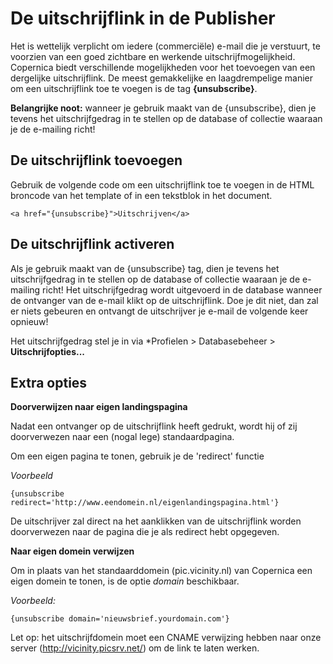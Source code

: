 # De uitschrijflink in de Publisher
Het is wettelijk verplicht om iedere (commerciële) e-mail die je
verstuurt, te voorzien van een goed zichtbare en werkende
uitschrijfmogelijkheid. Copernica biedt verschillende mogelijkheden voor
het toevoegen van een dergelijke uitschrijflink. De meest gemakkelijke en
laagdrempelige manier om een uitschrijflink toe te voegen is de tag
**{unsubscribe}**.

**Belangrijke noot:** wanneer je gebruik maakt van de {unsubscribe},
dien je tevens het uitschrijfgedrag in te stellen op de database of collectie
waaraan je de e-mailing richt!

## De uitschrijflink toevoegen
Gebruik de volgende code om een uitschrijflink toe te voegen in de HTML
broncode van het template of in een tekstblok in het document.

`<a href="{unsubscribe}">Uitschrijven</a>`

## De uitschrijflink activeren
Als je gebruik maakt van de {unsubscribe} tag, dien je tevens het
uitschrijfgedrag in te stellen op de database of collectie waaraan je de
e-mailing richt! Het uitschrijfgedrag wordt uitgevoerd in de database
wanneer de ontvanger van de e-mail klikt op de uitschrijflink. Doe je
dit niet, dan zal er niets gebeuren en ontvangt de uitschrijver je
e-mail de volgende keer opnieuw!

Het uitschrijfgedrag stel je in via \*Profielen \> Databasebeheer \>
**Uitschrijfopties...**

## Extra opties
**Doorverwijzen naar eigen landingspagina**

Nadat een ontvanger op de uitschrijflink heeft gedrukt, wordt hij of zij
doorverwezen naar een (nogal lege) standaardpagina.

Om een eigen pagina te tonen, gebruik je de 'redirect' functie

*Voorbeeld*

`{unsubscribe redirect='http://www.eendomein.nl/eigenlandingspagina.html'}`

De uitschrijver zal direct na het aanklikken van de uitschrijflink
worden doorverwezen naar de pagina die je als redirect hebt opgegeven.

**Naar eigen domein verwijzen**

Om in plaats van het standaarddomein (pic.vicinity.nl) van Copernica een
eigen domein te tonen, is de optie *domain* beschikbaar.

*Voorbeeld:*

`{unsubscribe domain='nieuwsbrief.yourdomain.com'}`

Let op: het uitschrijfdomein moet een CNAME verwijzing hebben naar onze
server (http://vicinity.picsrv.net/) om de link te laten werken.
